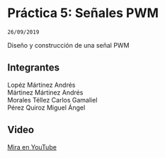 # Práctica 5: Señales PWM
```
26/09/2019
```  
Diseño y construcción de una señal PWM

## Integrantes
Lopéz Mártinez Andrés  
Mártinez Mártinez Andrés  
Morales Téllez Carlos Gamaliel  
Pérez Quiroz Miguel Ángel  

## Video
[Mira en YouTube](https://www.youtube.com/watch?v=Yv3E8vHymqM)